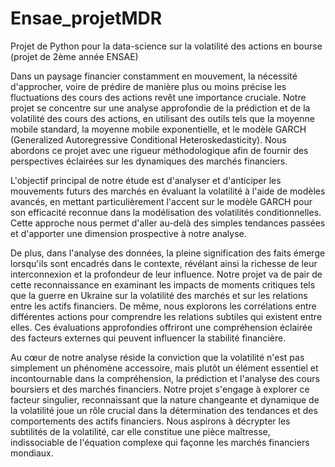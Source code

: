 # Ensae_projetMDR
Projet de Python pour la data-science sur la volatilité des actions en bourse (projet de 2ème année ENSAE)

Dans un paysage financier constamment en mouvement, la nécessité d'approcher, voire de prédire de manière plus ou moins précise les fluctuations des cours des actions revêt une importance cruciale. Notre projet se concentre sur une analyse approfondie de la prédiction et de la volatilité des cours des actions, en utilisant des outils tels que la moyenne mobile standard, la moyenne mobile exponentielle, et le modèle GARCH (Generalized Autoregressive Conditional Heteroskedasticity). Nous abordons ce projet avec une rigueur méthodologique afin de fournir des perspectives éclairées sur les dynamiques des marchés financiers. 

L'objectif principal de notre étude est d'analyser et d'anticiper les mouvements futurs des marchés en évaluant la volatilité à l'aide de modèles avancés, en mettant particulièrement l'accent sur le modèle GARCH pour son efficacité reconnue dans la modélisation des volatilités conditionnelles. Cette approche nous permet d'aller au-delà des simples tendances passées et d'apporter une dimension prospective à notre analyse.

De plus, dans l'analyse des données, la pleine signification des faits émerge lorsqu'ils sont encadrés dans le contexte, révélant ainsi la richesse de leur interconnexion et la profondeur de leur influence. Notre projet va de pair de cette reconnaissance en examinant les impacts de moments critiques tels que la guerre en Ukraine sur la volatilité des marchés et sur les relations entre les actifs financiers. De même, nous explorons les corrélations entre différentes actions pour comprendre les relations subtiles qui existent entre elles. Ces évaluations approfondies offriront une compréhension éclairée des facteurs externes qui peuvent influencer la stabilité financière.

Au cœur de notre analyse réside la conviction que la volatilité n'est pas simplement un phénomène accessoire, mais plutôt un élément essentiel et incontournable dans la compréhension, la prédiction et l'analyse des cours boursiers et des marchés financiers. Notre projet s'engage à explorer ce facteur singulier, reconnaissant que la nature changeante et dynamique de la volatilité joue un rôle crucial dans la détermination des tendances et des comportements des actifs financiers. Nous aspirons à décrypter les subtilités de la volatilité, car elle constitue une pièce maîtresse, indissociable de l'équation complexe qui façonne les marchés financiers mondiaux.

